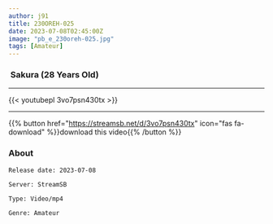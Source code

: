 ```yaml
---
author: j91
title: 230OREH-025
date: 2023-07-08T02:45:00Z
image: "pb_e_230oreh-025.jpg"
tags: [Amateur]
---
```


###  Sakura (28 Years Old)
___

{{< youtubepl 3vo7psn430tx >}}
___

{{% button href="https://streamsb.net/d/3vo7psn430tx" icon="fas fa-download" %}}download this video{{% /button %}}
### About

`Release date: 2023-07-08`

`Server: StreamSB`

`Type: Video/mp4`

`Genre:	Amateur`